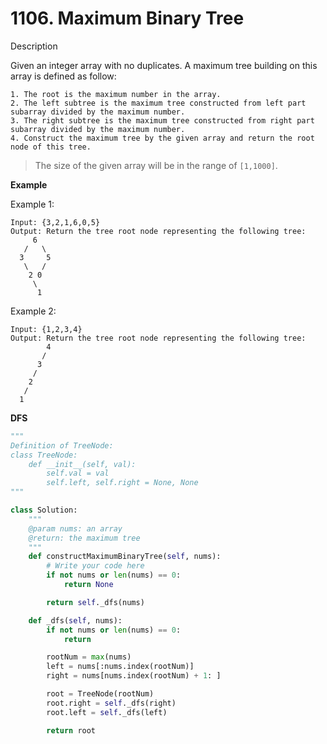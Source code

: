 # 1106. Maximum Binary Tree

Description

Given an integer array with no duplicates. A maximum tree building on this array is defined as follow:

```
1. The root is the maximum number in the array.
2. The left subtree is the maximum tree constructed from left part subarray divided by the maximum number.
3. The right subtree is the maximum tree constructed from right part subarray divided by the maximum number.
4. Construct the maximum tree by the given array and return the root node of this tree.
```

> The size of the given array will be in the range of `[1,1000]`.


**Example**

Example 1:

```
Input: {3,2,1,6,0,5}
Output: Return the tree root node representing the following tree:
     6
   /   \
  3     5
   \   / 
    2 0   
     \
      1
```

Example 2:

```
Input: {1,2,3,4}
Output: Return the tree root node representing the following tree:
        4
       /
      3
     /
    2
   /
  1    
```

**DFS**


```python
"""
Definition of TreeNode:
class TreeNode:
    def __init__(self, val):
        self.val = val
        self.left, self.right = None, None
"""

class Solution:
    """
    @param nums: an array
    @return: the maximum tree
    """
    def constructMaximumBinaryTree(self, nums):
        # Write your code here
        if not nums or len(nums) == 0:
            return None

        return self._dfs(nums)

    def _dfs(self, nums):
        if not nums or len(nums) == 0:
            return

        rootNum = max(nums)
        left = nums[:nums.index(rootNum)]
        right = nums[nums.index(rootNum) + 1: ]

        root = TreeNode(rootNum)
        root.right = self._dfs(right)
        root.left = self._dfs(left)

        return root
```
